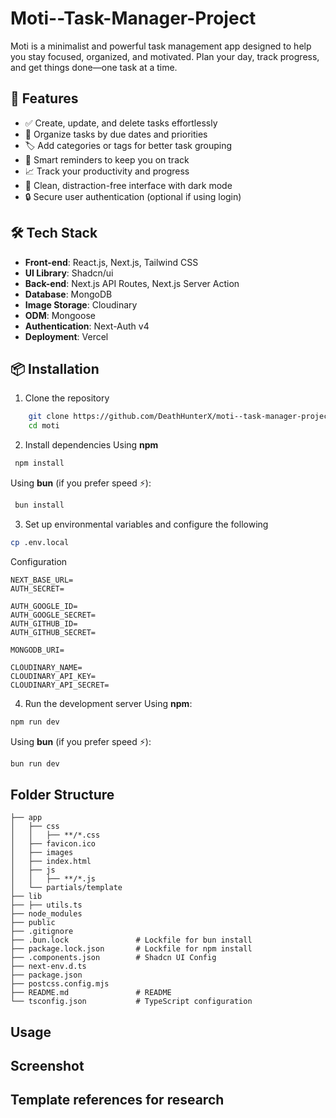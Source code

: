 # Moti--Task-Manager-Project

Moti is a minimalist and powerful task management app designed to help you stay focused, organized, and motivated. Plan your day, track progress, and get things done—one task at a time.

## 🚀 Features

-   ✅ Create, update, and delete tasks effortlessly
-   📅 Organize tasks by due dates and priorities
-   🏷️ Add categories or tags for better task grouping
-   🔔 Smart reminders to keep you on track
-   📈 Track your productivity and progress
-   🌙 Clean, distraction-free interface with dark mode
-   🔒 Secure user authentication (optional if using login)

## 🛠️ Tech Stack

-   **Front-end**: React.js, Next.js, Tailwind CSS
-   **UI Library**: Shadcn/ui
-   **Back-end**: Next.js API Routes, Next.js Server Action
-   **Database**: MongoDB
-   **Image Storage**: Cloudinary
-   **ODM**: Mongoose
-   **Authentication**: Next-Auth v4
-   **Deployment**: Vercel

## 📦 Installation

1. Clone the repository

```bash
    git clone https://github.com/DeathHunterX/moti--task-manager-project.git
    cd moti
```

2. Install dependencies
   Using **npm**

```bash
 npm install
```

Using **bun** (if you prefer speed ⚡):

```bash
 bun install
```

3. Set up environmental variables and configure the following

```bash
cp .env.local
```

Configuration

```
NEXT_BASE_URL=
AUTH_SECRET=

AUTH_GOOGLE_ID=
AUTH_GOOGLE_SECRET=
AUTH_GITHUB_ID=
AUTH_GITHUB_SECRET=

MONGODB_URI=

CLOUDINARY_NAME=
CLOUDINARY_API_KEY=
CLOUDINARY_API_SECRET=
```

4. Run the development server
   Using **npm**:

```bash
npm run dev
```

Using **bun** (if you prefer speed ⚡):

```bash
bun run dev
```

## Folder Structure

```
├── app
│   ├── css
│   │   ├── **/*.css
│   ├── favicon.ico
│   ├── images
│   ├── index.html
│   ├── js
│   │   ├── **/*.js
│   └── partials/template
├── lib
├── ├── utils.ts
├── node_modules
├── public
├── .gitignore
├── .bun.lock               # Lockfile for bun install
├── package.lock.json       # Lockfile for npm install
├── .components.json        # Shadcn UI Config
├── next-env.d.ts
├── package.json
├── postcss.config.mjs
├── README.md               # README
└── tsconfig.json           # TypeScript configuration
```

## Usage

## Screenshot

## Template references for research

